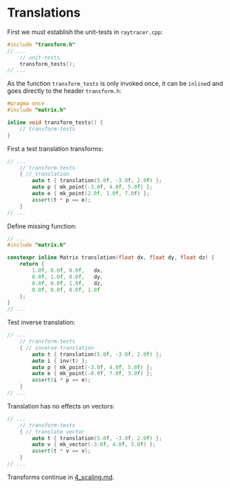 # Translations

First we must establish the unit-tests in `raytracer.cpp`:

```c++
#include "transform.h"
// ...
	// unit-tests
	transform_tests();
// ...
```

As the function `transform_tests` is only invoked once, it can be `inline`d and
goes directly to the header `transform.h`:

```c++
#pragma once
#include "matrix.h"

inline void transform_tests() {
	// transform-tests
}
```

First a test translation transforms:

```c++
// ...
	// transform-tests
	{ // translation
		auto t { translation(5.0f, -3.0f, 2.0f) };
		auto p { mk_point(-3.0f, 4.0f, 5.0f) };
		auto e { mk_point(2.0f, 1.0f, 7.0f) };
		assert(t * p == e);
	}
// ...
```

Define missing function:

```c++
// ...
#include "matrix.h"

constexpr inline Matrix translation(float dx, float dy, float dz) {
	return {
		1.0f, 0.0f, 0.0f,   dx,
		0.0f, 1.0f, 0.0f,   dy,
		0.0f, 0.0f, 1.0f,   dz,
		0.0f, 0.0f, 0.0f, 1.0f
	};
}
// ...
```

Test inverse translation:


```c++
// ...
	// transform-tests
	{ // inverse translation
		auto t { translation(5.0f, -3.0f, 2.0f) };
		auto i { inv(t) };
		auto p { mk_point(-3.0f, 4.0f, 5.0f) };
		auto e { mk_point(-8.0f, 7.0f, 3.0f) };
		assert(i * p == e);
	}
// ...
```

Translation has no effects on vectors:

```c++
// ...
	// transform-tests
	{ // translate vector
		auto t { translation(5.0f, -3.0f, 2.0f) };
		auto v { mk_vector(-3.0f, 4.0f, 5.0f) };
		assert(t * v == v);
	}
// ...
```

Transforms continue in [4_scaling.md](./4_scaling.md).

